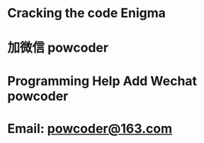 # Cracking the code Enigma
# 加微信 powcoder

# Programming Help Add Wechat powcoder

# Email: powcoder@163.com

